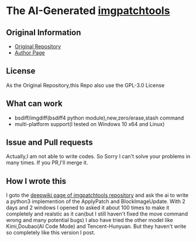 # The AI-Generated [imgpatchtools](https://github.com/erfanoabdi/imgpatchtools)

## Original Information
- [Original Repository](https://github.com/erfanoabdi/imgpatchtools)
- [Author Page](https://github.com/erfanoabdi)

## License
As the Original Repository,this Repo also use the GPL-3.0 License


## What can work
- bsdiff/imgdiff(bsdiff4 python module),new,zero/erase,stash command
- multi-platform support(I tested on Windows 10 x64 and Linux)

## Issue and Pull requests
Actually,I am not able to write codes.
So Sorry I can't solve your problems in many times.
If you PR,I'll merge it.

## How I wrote this
I goto the [deepwiki page of imgpatchtools repository](https://deepwiki.com/erfanoabdi/imgpatchtools) and ask the ai to write a python3 implemention of the ApplyPatch and BlockImageUpdate.
With 2 days and 2 windows I opened to asked it about 100 times to make it completely and realstic as it can(but I still haven't fixed the move command wrong and many potential bugs)
I also have tried the other model like Kimi,Doubao(AI Code Mode) and Tencent-Hunyuan.
But they haven't write so completely like this version I post.